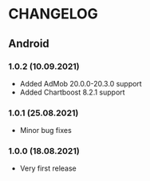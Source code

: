 # CHANGELOG

## Android

### 1.0.2 (10.09.2021)
- Added AdMob 20.0.0-20.3.0 support
- Added Chartboost 8.2.1 support
### 1.0.1 (25.08.2021)
- Minor bug fixes
### 1.0.0 (18.08.2021)
- Very first release